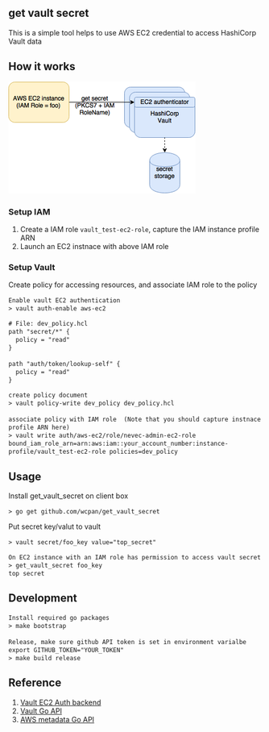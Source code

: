 ## get vault secret
This is a simple tool helps to use AWS EC2 credential to access HashiCorp Vault data

## How it works
<img src="img/get_vault_secret.png">

### Setup IAM
1. Create a IAM role `vault_test-ec2-role`, capture the IAM instance profile ARN
2. Launch an EC2 instnace with above IAM role

### Setup Vault
Create policy for accessing resources, and associate IAM role to the policy

```
Enable vault EC2 authentication
> vault auth-enable aws-ec2
```

```
# File: dev_policy.hcl
path "secret/*" {
  policy = "read"
}

path "auth/token/lookup-self" {
  policy = "read"
}
```

```
create policy document
> vault policy-write dev_policy dev_policy.hcl

associate policy with IAM role  (Note that you should capture instnace profile ARN here)
> vault write auth/aws-ec2/role/nevec-admin-ec2-role bound_iam_role_arn=arn:aws:iam::your_account_number:instance-profile/vault_test-ec2-role policies=dev_policy
```
## Usage
Install get_vault_secret on client box
```
> go get github.com/wcpan/get_vault_secret
```

Put secret key/valut to vault
```
> vault secret/foo_key value="top_secret"
```

```
On EC2 instance with an IAM role has permission to access vault secret
> get_vault_secret foo_key
top secret
```

## Development
```
Install required go packages
> make bootstrap

Release, make sure github API token is set in environment varialbe
export GITHUB_TOKEN="YOUR_TOKEN"
> make build release
```

## Reference
1. <a href="https://www.vaultproject.io/docs/auth/aws-ec2.html">Vault EC2 Auth backend</a>
2. <a href="https://godoc.org/github.com/hashicorp/vault/api">Vault Go API</a>
3. <a href="https://godoc.org/github.com/aws/aws-sdk-go/aws/ec2metadata">AWS metadata Go API</a>
